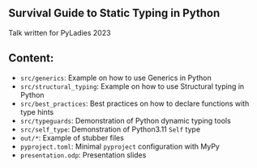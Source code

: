 ## Survival Guide to Static Typing in Python

Talk written for PyLadies 2023

## Content:

* `src/generics`: Example on how to use Generics in Python
* `src/structural_typing`: Example on how to use Structural typing in Python
* `src/best_practices`: Best practices on how to declare functions with type hints
* `src/typeguards`: Demonstration of Python dynamic typing tools
* `src/self_type`: Demonstration of Python3.11 `Self` type
* `out/*`: Example of stubber files
* `pyproject.toml`: Minimal `pyproject` configuration with MyPy
* `presentation.odp`: Presentation slides
